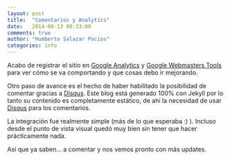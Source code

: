 ```yaml
---
layout: post
title:  "Comentarios y Analytics"
date:   2014-08-13 00:33:00
comments: true
author: "Humberto Salazar Pacios"
categories: info
---
```


Acabo de registrar el sitio en [Google Analytics][ga] y [Google Webmasters Tools][gwt] para ver cómo se va comportando y que cosas debo ir mejorando.

Otro paso de avance es el hecho de haber habilitado la posibilidad de comentar gracias a [Disqus][disqus]. Este blog está generado 100% con Jekyll por lo tanto su contenido es completamente estático, de ahí la necesidad de usar [Disqus][disqus] para los comentarios.

La integración fue realmente simple (más de lo que esperaba :) ). Incluso desde el punto de vista visual quedó muy bien sin tener que hacer prácticamente nada.

Así que ya saben... a comentar y nos vemos pronto con más updates.

[ga]: http://www.google.com/analytics/
[gwt]: https://www.google.com/webmasters/tools/home?hl=es
[disqus]: https://www.disqus.com/